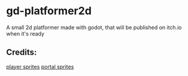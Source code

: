 # gd-platformer2d
A small 2d platformer made with godot, that will be published on itch.io when it's ready


## Credits:
[player sprites](https://penzilla.itch.io/hooded-protagonist)
[portal sprites](https://elthen.itch.io/2d-pixel-art-portal-sprites)
